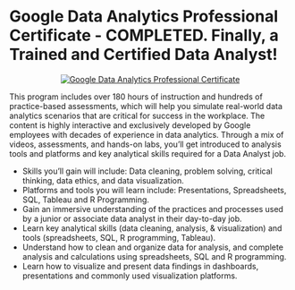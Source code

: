 # Google Data Analytics Professional Certificate - COMPLETED. Finally, a Trained and Certified Data Analyst!

<p style="text-align:center">
    <a href="https://www.coursera.org/verify/professional-cert/8QDS7UQTT964" target="_blank">
    <img src="https://github.com/erwinpasia/Google-Data-Analytics-Professional-Certificate/blob/main/images/GDA_PC.png" alt="Google Data Analytics Professional Certificate"  />
    </a>
</p>

This program includes over 180 hours of instruction and hundreds of practice-based assessments, which will help you simulate real-world data analytics scenarios that are critical for success in the workplace. The content is highly interactive and exclusively developed by Google employees with decades of experience in data analytics. Through a mix of videos, assessments, and hands-on labs, you’ll get introduced to analysis tools and platforms and key analytical skills required for a Data Analyst job.

- Skills you’ll gain will include: Data cleaning, problem solving, critical thinking, data ethics, and data visualization.
- Platforms and tools you will learn include: Presentations, Spreadsheets, SQL, Tableau and R Programming.
- Gain an immersive understanding of the practices and processes used by a junior or associate data analyst in their day-to-day job.
- Learn key analytical skills (data cleaning, analysis, & visualization) and tools (spreadsheets, SQL, R programming, Tableau). 
- Understand how to clean and organize data for analysis, and complete analysis and calculations using spreadsheets, SQL and R programming.
- Learn how to visualize and present data findings in dashboards, presentations and commonly used visualization platforms.
